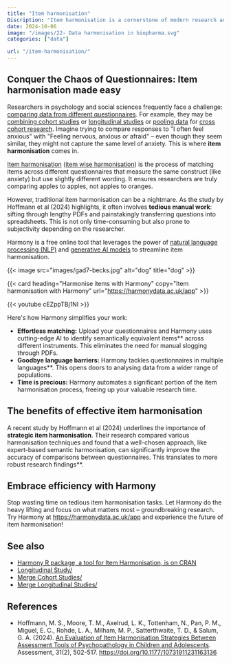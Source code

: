 ```yaml
---
title: "Item harmonisation"
Discription: "Item harmonisation is a cornerstone of modern research and development."
date: 2024-10-06
image: "/images/22- Data harmonisation in biopharma.svg"
categories: ["data"]

url: "/item-harmonisation/"
---
```



## Conquer the Chaos of Questionnaires:  Item harmonisation made easy

Researchers in psychology and social sciences frequently face a challenge: [comparing data from different questionnaires](/item-harmonisation/harmony-a-free-ai-tool-for-harmonisation-of-instruments-in-psychology/). For example, they may be [combining cohort studies](/item-harmonisation/harmony-a-free-ai-tool-to-combine-cohort-studies/) or [longitudinal studies](/item-harmonisation/harmony-a-free-ai-tool-for-longitudinal-study-in-psychology/) or [pooling data](/item-harmonisation/harmony-a-free-ai-tool-for-data-pooling/) for [cross cohort research](/item-harmonisation/harmony-a-free-ai-tool-for-cross-cohort-research/). Imagine trying to compare responses to "I often feel anxious" with "Feeling nervous, anxious or afraid" –  even though they seem similar, they might not capture the same level of anxiety. This is where **item harmonisation** comes in.

[Item harmonisation](/item-harmonisation/harmony-a-free-ai-tool-for-item-harmonisation/) ([item wise harmonisation](/item-harmonisation/harmony-a-free-ai-tool-for-item-wise-harmonisation/)) is the process of matching items across different questionnaires that measure the same construct (like anxiety) but use slightly different wording. It ensures researchers are truly comparing apples to apples, not apples to oranges. 

However, traditional item harmonisation can be a nightmare. As the study by Hoffmann et al (2024)  highlights,  it often involves  **tedious manual work**: sifting through lengthy PDFs and painstakingly transferring questions into spreadsheets. This is not only time-consuming but also prone to subjectivity depending on the researcher. 

Harmony is a free online tool that leverages the power of  [natural language processing (NLP)](/semantic-text-matching-with-deep-learning-transformer-models/measuring-the-performance-of-nlp-algorithms/) and  [generative AI models](/semantic-text-matching-with-deep-learning-transformer-models/) to streamline item harmonisation. 


{{< image src="images/gad7-becks.jpg" alt="dog" title="dog" >}}

{{< card heading="Harmonise items with Harmony" copy="Item harmonisation with Harmony" url="https://harmonydata.ac.uk/app" >}}

{{< youtube cEZppTBj1NI >}}

Here's how Harmony simplifies your work:

* **Effortless matching:**  Upload your questionnaires and Harmony uses  cutting-edge AI  to identify  semantically equivalent items**  across different instruments. This eliminates the need for manual slogging through PDFs.
* **Goodbye language barriers:**  Harmony tackles questionnaires in  multiple languages**. This opens doors to analysing data from a wider range of populations.
* **Time is precious:**  Harmony automates a significant portion of the item harmonisation process, freeing up your valuable research time.

## The benefits of effective item harmonisation

A recent study by Hoffmann et al (2024) underlines the importance of  **strategic item harmonisation**. Their research compared various harmonisation techniques and found that a well-chosen approach, like expert-based semantic harmonisation, can significantly improve the accuracy of comparisons between questionnaires. This translates to  more robust research findings**.

## Embrace efficiency with Harmony

Stop wasting time on tedious item harmonisation tasks. Let Harmony do the heavy lifting and focus on what matters most – groundbreaking research.  Try Harmony at https://harmonydata.ac.uk/app and experience the future of item harmonisation!

## See also

* [Harmony R package, a tool for Item Harmonisation, is on CRAN](/harmony-natural-language-processing-tool-for-item-harmonisation-is-now-on-cran/)
* [Longitudinal Study/](/item-harmonisation/harmony-a-free-ai-tool-for-longitudinal-study/)
* [Merge Cohort Studies/](/item-harmonisation/harmony-a-free-ai-tool-to-merge-cohort-studies/)
* [Merge Longitudinal Studies/](/item-harmonisation/harmony-a-free-ai-tool-to-merge-longitudinal-studies/)

## References

* Hoffmann, M. S., Moore, T. M., Axelrud, L. K., Tottenham, N., Pan, P. M., Miguel, E. C., Rohde, L. A., Milham, M. P., Satterthwaite, T. D., & Salum, G. A. (2024). [An Evaluation of Item Harmonisation Strategies Between Assessment Tools of Psychopathology in Children and Adolescents](https://pubmed.ncbi.nlm.nih.gov/37042304/). Assessment, 31(2), 502-517. https://doi.org/10.1177/10731911231163136
